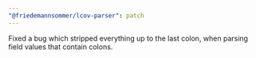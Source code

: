 ```yaml
---
"@friedemannsommer/lcov-parser": patch
---
```


Fixed a bug which stripped everything up to the last colon, when parsing field values that contain colons.
